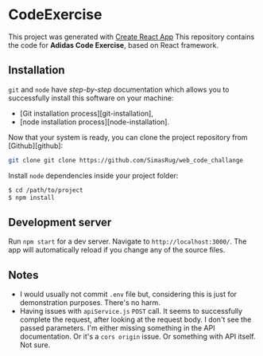 # CodeExercise

This project was generated with [Create React App](https://github.com/facebook/create-react-app)
This repository contains the code for **Adidas Code Exercise**, based on React framework.

## Installation
`git` and `node` have _step-by-step_ documentation which allows you to successfully install this software on your machine:

- [Git installation process][git-installation],
- [node installation process][node-installation].

Now that your system is ready, you can clone the project repository from [Github][github]:

```bash
git clone git clone https://github.com/SimasRug/web_code_challange
```

Install `node` dependencies inside your project folder:

```bash
$ cd /path/to/project
$ npm install
```
## Development server

Run `npm start` for a dev server. Navigate to `http://localhost:3000/`. The app will automatically reload if you change any of the source files.



## Notes

- I would usually not commit `.env` file but, considering this is just for demonstration purposes. There's no harm.
- Having issues with `apiService.js` `POST` call. It seems to successfully complete the request, after looking at the request body. I don't see the passed parameters. 
I'm either missing something in the API documentation. Or it's a `cors origin` issue. Or something with API itself. Not sure.
